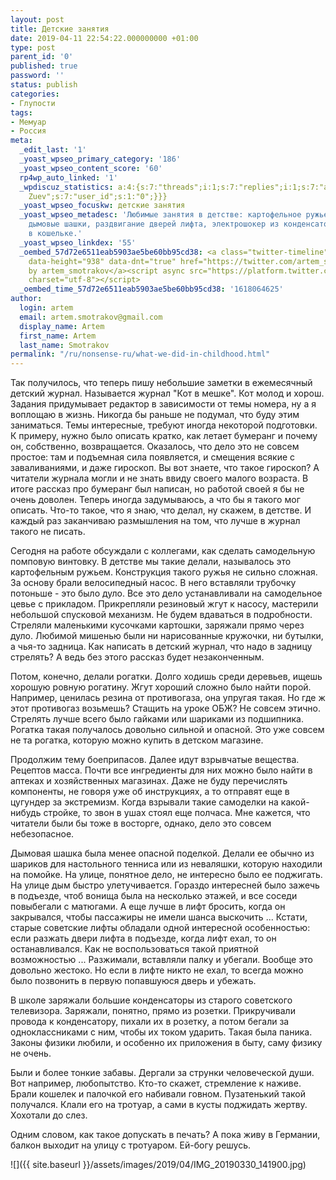 ```yaml
---
layout: post
title: Детские занятия
date: 2019-04-11 22:54:22.000000000 +01:00
type: post
parent_id: '0'
published: true
password: ''
status: publish
categories:
- Глупости
tags:
- Мемуар
- Россия
meta:
  _edit_last: '1'
  _yoast_wpseo_primary_category: '186'
  _yoast_wpseo_content_score: '60'
  rp4wp_auto_linked: '1'
  _wpdiscuz_statistics: a:4:{s:7:"threads";i:1;s:7:"replies";i:1;s:7:"authors";i:2;s:14:"recent_authors";a:2:{i:0;O:8:"stdClass":3:{s:20:"comment_author_email";s:25:"artem.smotrakov@gmail.com";s:14:"comment_author";s:5:"Artem";s:7:"user_id";s:1:"1";}i:1;O:8:"stdClass":3:{s:20:"comment_author_email";s:14:"kizune@mail.ru";s:14:"comment_author";s:14:"Alexander
    Zuev";s:7:"user_id";s:1:"0";}}}
  _yoast_wpseo_focuskw: детские занятия
  _yoast_wpseo_metadesc: 'Любимые занятия в детстве: картофельное ружье, самодельные
    дымовые шашки, раздвигание дверей лифта, электрошокер из конденсатора и говно
    в кошельке.'
  _yoast_wpseo_linkdex: '55'
  _oembed_57d72e6511eab5903ae5be60bb95cd38: <a class="twitter-timeline" data-width="625"
    data-height="938" data-dnt="true" href="https://twitter.com/artem_smotrakov?ref_src=twsrc%5Etfw">Tweets
    by artem_smotrakov</a><script async src="https://platform.twitter.com/widgets.js"
    charset="utf-8"></script>
  _oembed_time_57d72e6511eab5903ae5be60bb95cd38: '1618064625'
author:
  login: artem
  email: artem.smotrakov@gmail.com
  display_name: Artem
  first_name: Artem
  last_name: Smotrakov
permalink: "/ru/nonsense-ru/what-we-did-in-childhood.html"
---
```

<!-- wp:paragraph -->

Так получилось, что теперь пишу небольшие заметки в ежемесячный детский журнал. Называется журнал "Кот в мешке". Кот молод и хорош. Задания придумывает редактор в зависимости от темы номера, ну а я воплощаю в жизнь. Никогда бы раньше не подумал, что буду этим заниматься. Темы интересные, требуют иногда некоторой подготовки. К примеру, нужно было описать кратко, как летает бумеранг и почему он, собственно, возвращается. Оказалось, что дело это не совсем простое: там и подъемная сила появляется, и смещения всякие с заваливаниями, и даже гироскоп. Вы вот знаете, что такое гироскоп? А читатели журнала могли и не знать ввиду своего малого возраста. В итоге рассказ про бумеранг был написан, но работой своей я бы не очень доволен. Теперь иногда задумываюсь, а что бы я такого мог описать. Что-то такое, что я знаю, что делал, ну скажем, в детстве. И каждый раз заканчиваю размышления на том, что лучше в журнал такого не писать.

<!-- /wp:paragraph -->

<!-- wp:more -->  
<!--more-->  
<!-- /wp:more -->

<!-- wp:paragraph -->

Сегодня на работе обсуждали с коллегами, как сделать самодельную помповую винтовку. В детстве мы такие делали, называлось это картофельным ружьем. Конструкция такого ружья не сильно сложная. За основу брали велосипедный насос. В него вставляли трубочку потоньше - это было дуло. Все это дело устанавливали на самодельное цевье с прикладом. Прикрепляли резиновый жгут к насосу, мастерили небольшой спусковой механизм. Не будем вдаваться в подробности. Стреляли маленькими кусочками картошки, заряжали прямо через дуло. Любимой мишенью были ни нарисованные кружочки, ни бутылки, а чья-то задница. Как написать в детский журнал, что надо в задницу стрелять? А ведь без этого рассказ будет незаконченным.

<!-- /wp:paragraph -->

<!-- wp:paragraph -->

Потом, конечно, делали рогатки. Долго ходишь среди деревьев, ищешь хорошую ровную рогатину. Жгут хороший сложно было найти порой. Например, ценилась резина от противогаза, она упругая такая. Но где ж этот противогаз возьмешь? Стащить на уроке ОБЖ? Не совсем этично. Стрелять лучше всего было гайками или шариками из подшипника. Рогатка такая получалось довольно сильной и опасной. Это уже совсем не та рогатка, которую можно купить в детском магазине.

<!-- /wp:paragraph -->

<!-- wp:paragraph -->

Продолжим тему боеприпасов. Далее идут взрывчатые вещества. Рецептов масса. Почти все ингредиенты для них можно было найти в аптеках и хозяйственных магазинах. Даже не буду перечислять компоненты, не говоря уже об инструкциях, а то отправят еще в цугундер за экстремизм. Когда взрывали такие самоделки на какой-нибудь стройке, то звон в ушах стоял еще полчаса. Мне кажется, что читатели были бы тоже в восторге, однако, дело это совсем небезопасное.

<!-- /wp:paragraph -->

<!-- wp:paragraph -->

Дымовая шашка была менее опасной поделкой. Делали ее обычно из шариков для настольного тенниса или из неваляшки, которую находили на помойке. На улице, понятное дело, не интересно было ее поджигать. На улице дым быстро улетучивается. Гораздо интересней было зажечь в подъезде, чтоб вонища была на несколько этажей, и все соседи повыбегали с матюгами. А еще лучше в лифт бросить, когда он закрывался, чтобы пассажиры не имели шанса выскочить ... Кстати, старые советские лифты обладали одной интересной особенностью: если разжать двери лифта в подъезде, когда лифт ехал, то он останавливался. Как не воспользоваться такой приятной возможностью ... Разжимали, вставляли палку и убегали. Вообще это довольно жестоко. Но если в лифте никто не ехал, то всегда можно было позвонить в первую попавшуюся дверь и убежать.

<!-- /wp:paragraph -->

<!-- wp:paragraph -->

В школе заряжали большие конденсаторы из старого советского телевизора. Заряжали, понятно, прямо из розетки. Прикручивали провода к конденсатору, пихали их в розетку, а потом бегали за одноклассниками с ним, чтобы их током ударить. Такая была паника. Законы физики любили, и особенно их приложения в быту, саму физику не очень.

<!-- /wp:paragraph -->

<!-- wp:paragraph -->

Были и более тонкие забавы. Дергали за струнки человеческой души. Вот например, любопытство. Кто-то скажет, стремление к наживе. Брали кошелек и палочкой его набивали говном. Пузатенький такой получался. Клали его на тротуар, а сами в кусты поджидать жертву. Хохотали до слез.

<!-- /wp:paragraph -->

<!-- wp:paragraph -->

Одним словом, как такое допускать в печать? А пока живу в Германии, балкон выходит на улицу с тротуаром. Ей-богу решусь.

<!-- /wp:paragraph -->

<!-- wp:image {"id":3039,"align":"center","width":369,"height":656} -->

![]({{ site.baseurl }}/assets/images/2019/04/IMG_20190330_141900.jpg)

<!-- /wp:image -->

